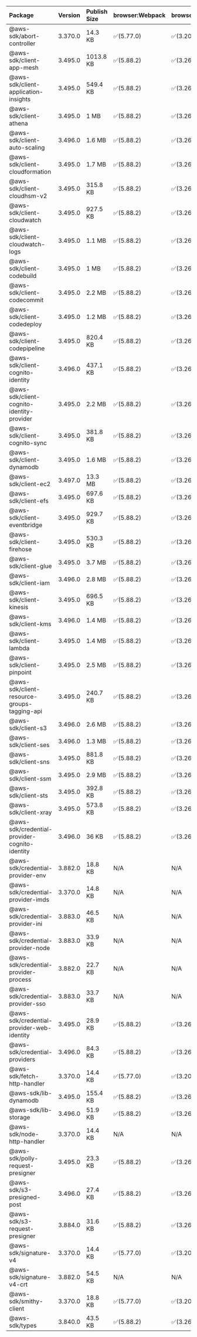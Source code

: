| Package | Version | Publish Size | browser:Webpack | browser:Rollup | browser:EsBuild |
| :------ | :------ | :----------- | :------ | :----- | :------- |
|@aws-sdk/abort-controller|3.370.0|14.3 KB|✅(5.77.0)|✅(3.20.2)|✅(0.17.15)|
|@aws-sdk/client-app-mesh|3.495.0|1013.8 KB|✅(5.88.2)|✅(3.26.3)|✅(0.18.15)|
|@aws-sdk/client-application-insights|3.495.0|549.4 KB|✅(5.88.2)|✅(3.26.3)|✅(0.18.15)|
|@aws-sdk/client-athena|3.495.0|1 MB|✅(5.88.2)|✅(3.26.3)|✅(0.18.15)|
|@aws-sdk/client-auto-scaling|3.496.0|1.6 MB|✅(5.88.2)|✅(3.26.3)|✅(0.18.15)|
|@aws-sdk/client-cloudformation|3.495.0|1.7 MB|✅(5.88.2)|✅(3.26.3)|✅(0.18.15)|
|@aws-sdk/client-cloudhsm-v2|3.495.0|315.8 KB|✅(5.88.2)|✅(3.26.3)|✅(0.18.15)|
|@aws-sdk/client-cloudwatch|3.495.0|927.5 KB|✅(5.88.2)|✅(3.26.3)|✅(0.18.15)|
|@aws-sdk/client-cloudwatch-logs|3.495.0|1.1 MB|✅(5.88.2)|✅(3.26.3)|✅(0.18.15)|
|@aws-sdk/client-codebuild|3.495.0|1 MB|✅(5.88.2)|✅(3.26.3)|✅(0.18.15)|
|@aws-sdk/client-codecommit|3.495.0|2.2 MB|✅(5.88.2)|✅(3.26.3)|✅(0.18.15)|
|@aws-sdk/client-codedeploy|3.495.0|1.2 MB|✅(5.88.2)|✅(3.26.3)|✅(0.18.15)|
|@aws-sdk/client-codepipeline|3.495.0|820.4 KB|✅(5.88.2)|✅(3.26.3)|✅(0.18.15)|
|@aws-sdk/client-cognito-identity|3.496.0|437.1 KB|✅(5.88.2)|✅(3.26.3)|✅(0.18.15)|
|@aws-sdk/client-cognito-identity-provider|3.495.0|2.2 MB|✅(5.88.2)|✅(3.26.3)|✅(0.18.15)|
|@aws-sdk/client-cognito-sync|3.495.0|381.8 KB|✅(5.88.2)|✅(3.26.3)|✅(0.18.15)|
|@aws-sdk/client-dynamodb|3.495.0|1.6 MB|✅(5.88.2)|✅(3.26.3)|✅(0.18.15)|
|@aws-sdk/client-ec2|3.497.0|13.3 MB|✅(5.88.2)|✅(3.26.3)|✅(0.18.15)|
|@aws-sdk/client-efs|3.495.0|697.6 KB|✅(5.88.2)|✅(3.26.3)|✅(0.18.15)|
|@aws-sdk/client-eventbridge|3.495.0|929.7 KB|✅(5.88.2)|✅(3.26.3)|✅(0.18.15)|
|@aws-sdk/client-firehose|3.495.0|530.3 KB|✅(5.88.2)|✅(3.26.3)|✅(0.18.15)|
|@aws-sdk/client-glue|3.495.0|3.7 MB|✅(5.88.2)|✅(3.26.3)|✅(0.18.15)|
|@aws-sdk/client-iam|3.496.0|2.8 MB|✅(5.88.2)|✅(3.26.3)|✅(0.18.15)|
|@aws-sdk/client-kinesis|3.495.0|696.5 KB|✅(5.88.2)|✅(3.26.3)|✅(0.18.15)|
|@aws-sdk/client-kms|3.496.0|1.4 MB|✅(5.88.2)|✅(3.26.3)|✅(0.18.15)|
|@aws-sdk/client-lambda|3.495.0|1.4 MB|✅(5.88.2)|✅(3.26.3)|✅(0.18.15)|
|@aws-sdk/client-pinpoint|3.495.0|2.5 MB|✅(5.88.2)|✅(3.26.3)|✅(0.18.15)|
|@aws-sdk/client-resource-groups-tagging-api|3.495.0|240.7 KB|✅(5.88.2)|✅(3.26.3)|✅(0.18.15)|
|@aws-sdk/client-s3|3.496.0|2.6 MB|✅(5.88.2)|✅(3.26.3)|✅(0.18.15)|
|@aws-sdk/client-ses|3.496.0|1.3 MB|✅(5.88.2)|✅(3.26.3)|✅(0.18.15)|
|@aws-sdk/client-sns|3.495.0|881.8 KB|✅(5.88.2)|✅(3.26.3)|✅(0.18.15)|
|@aws-sdk/client-ssm|3.495.0|2.9 MB|✅(5.88.2)|✅(3.26.3)|✅(0.18.15)|
|@aws-sdk/client-sts|3.495.0|392.8 KB|✅(5.88.2)|✅(3.26.3)|✅(0.18.15)|
|@aws-sdk/client-xray|3.495.0|573.8 KB|✅(5.88.2)|✅(3.26.3)|✅(0.18.15)|
|@aws-sdk/credential-provider-cognito-identity|3.496.0|36 KB|✅(5.88.2)|✅(3.26.3)|✅(0.18.15)|
|@aws-sdk/credential-provider-env|3.882.0|18.8 KB|N/A|N/A|N/A|
|@aws-sdk/credential-provider-imds|3.370.0|14.8 KB|N/A|N/A|N/A|
|@aws-sdk/credential-provider-ini|3.883.0|46.5 KB|N/A|N/A|N/A|
|@aws-sdk/credential-provider-node|3.883.0|33.9 KB|N/A|N/A|N/A|
|@aws-sdk/credential-provider-process|3.882.0|22.7 KB|N/A|N/A|N/A|
|@aws-sdk/credential-provider-sso|3.883.0|33.7 KB|N/A|N/A|N/A|
|@aws-sdk/credential-provider-web-identity|3.495.0|28.9 KB|✅(5.88.2)|✅(3.26.3)|✅(0.18.15)|
|@aws-sdk/credential-providers|3.496.0|84.3 KB|✅(5.88.2)|✅(3.26.3)|✅(0.18.15)|
|@aws-sdk/fetch-http-handler|3.370.0|14.4 KB|✅(5.77.0)|✅(3.20.2)|✅(0.17.15)|
|@aws-sdk/lib-dynamodb|3.495.0|155.4 KB|✅(5.88.2)|✅(3.26.3)|✅(0.18.15)|
|@aws-sdk/lib-storage|3.496.0|51.9 KB|✅(5.88.2)|✅(3.26.3)|✅(0.18.15)|
|@aws-sdk/node-http-handler|3.370.0|14.4 KB|N/A|N/A|N/A|
|@aws-sdk/polly-request-presigner|3.495.0|23.3 KB|✅(5.88.2)|✅(3.26.3)|✅(0.18.15)|
|@aws-sdk/s3-presigned-post|3.496.0|27.4 KB|✅(5.88.2)|✅(3.26.3)|✅(0.18.15)|
|@aws-sdk/s3-request-presigner|3.884.0|31.6 KB|✅(5.88.2)|✅(3.26.3)|✅(0.25.1)|
|@aws-sdk/signature-v4|3.370.0|14.4 KB|✅(5.77.0)|✅(3.20.2)|✅(0.17.15)|
|@aws-sdk/signature-v4-crt|3.882.0|54.5 KB|N/A|N/A|N/A|
|@aws-sdk/smithy-client|3.370.0|18.8 KB|✅(5.77.0)|✅(3.20.2)|✅(0.17.15)|
|@aws-sdk/types|3.840.0|43.5 KB|✅(5.88.2)|✅(3.26.3)|✅(0.25.1)|
